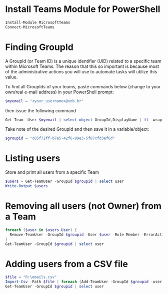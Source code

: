 # Install Teams Module for PowerShell 

```powershell
Install-Module MicrosoftTeams
Connect-MicrosoftTeams
```

# Finding GroupId

A GroupId (or Team ID) is a unique identifier (UID) related to a specific team within Microsoft Teams. 
The reason that this so important is because most of the administrative actions you will use to automate tasks will utilize this value.

To find all GroupIds of your teams, paste commands below (change to your own/real e-mail address) in your PowerShell prompt:

```powershell
$myemail = "<your_username>@unb.br"
```

then issue the following command

```powershell
Get-Team -User $myemail | select-object GroupId,DisplayName | ft -wrap
```

Take note of the desired GroupId and then save it in a variable/object:

```powershell
$groupid = "c05f72ff-b7e5-42f6-99e3-5f87cfd3ef6d"
```

# Listing users

Store and print all users from a specific Team

```powershell
$users = Get-TeamUser -GroupId $groupid | select user
Write-Output $users
```

# Removing all users (not Owner) from a Team

```powershell
foreach ($user in $users.User) {
  Remove-TeamUser -GroupId $groupid -User $user -Role Member -ErrorAction Ignore
}
Get-TeamUser -GroupId $groupid | select user
```

# Adding users from a CSV file

```powershell
$file = "R:\emails.csv"
Import-Csv -Path $file | foreach {Add-TeamUser -GroupId $groupid -user $_.emails}
Get-TeamUser -GroupId $groupid | select user
```
